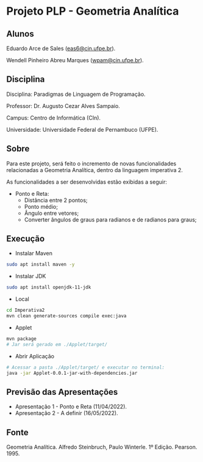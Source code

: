# Projeto PLP - Geometria Analítica

## Alunos

Eduardo Arce de Sales (eas6@cin.ufpe.br).

Wendell Pinheiro Abreu Marques (wpam@cin.ufpe.br).

## Disciplina

Disciplina: Paradigmas de Linguagem de Programação.

Professor: Dr. Augusto Cezar Alves Sampaio.

Campus: Centro de Informática (CIn).

Universidade: Universidade Federal de Pernambuco (UFPE).

## Sobre

Para este projeto, será feito o incremento de novas funcionalidades relacionadas a Geometria Analítica, dentro da linguagem imperativa 2.

As funcionalidades a ser desenvolvidas estão exibidas a seguir:
* Ponto e Reta:
    - Distância entre 2 pontos;
    - Ponto médio;
    - Ângulo entre vetores;
    - Converter ângulos de graus para radianos e de radianos para graus;

## Execução

* Instalar Maven

```bash
sudo apt install maven -y
```

* Instalar JDK

```bash
sudo apt install openjdk-11-jdk
```

* Local

```bash
cd Imperativa2
mvn clean generate-sources compile exec:java
```

* Applet

```bash
mvn package
# Jar será gerado em ./Applet/target/
```

* Abrir Aplicação

```bash
# Acessar a pasta ./Applet/target/ e executar no terminal:
java -jar Applet-0.0.1-jar-with-dependencies.jar
```


## Previsão das Apresentações

* Apresentação 1 - Ponto e Reta (11/04/2022).
* Apresentação 2 - A definir (16/05/2022).

## Fonte

Geometria Analítica. Alfredo Steinbruch, Paulo Winterle. 1º Edição. Pearson. 1995.

